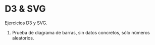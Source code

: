# D3 & SVG

Ejercicios D3 y SVG.

1. Prueba de diagrama de barras, sin datos concretos, sólo números aleatorios.
